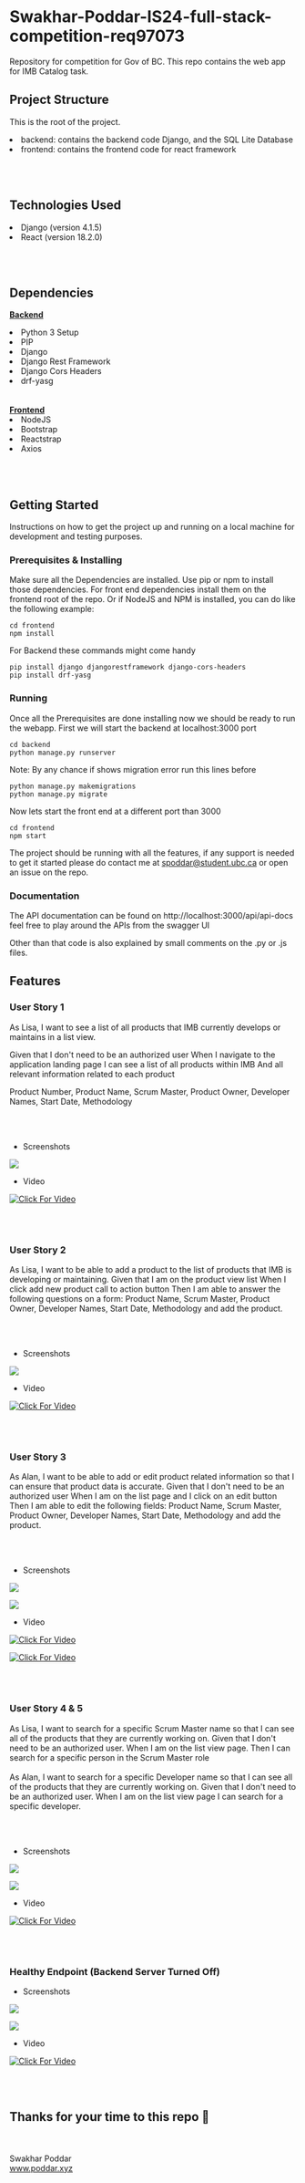 # Swakhar-Poddar-IS24-full-stack-competition-req97073

Repository for competition for Gov of BC. This repo contains the web app for IMB Catalog task.



## Project Structure

This is the root of the project.

<li> backend: contains the backend code Django, and the SQL Lite Database </li>
<li> frontend: contains the frontend code for react framework </li>

<br></br>

## Technologies Used

<li> Django (version 4.1.5) </li>
<li> React (version 18.2.0) </li>

<br></br>

## Dependencies

<b><u> Backend </u></b>

<li> Python 3 Setup </li>
<li> PIP </li>
<li> Django </li>
<li> Django Rest Framework </li>
<li> Django Cors Headers </li>
<li> drf-yasg </li>
<br></br>
<b><u> Frontend </u></b>
<li> NodeJS </li>
<li> Bootstrap </li>
<li> Reactstrap </li>
<li> Axios </li>

<br></br>

## Getting Started

Instructions on how to get the project up and running on a local machine for development and testing purposes.

### Prerequisites & Installing

Make sure all the Dependencies are installed. Use pip or npm to install those dependencies. For front end dependencies install them on the frontend root of the repo. Or if NodeJS and NPM is installed, you can do like the following example:

```
cd frontend
npm install
```

For Backend these commands might come handy

```
pip install django djangorestframework django-cors-headers
pip install drf-yasg
```

### Running

Once all the Prerequisites are done installing now we should be ready to run the webapp. First we will start the backend at localhost:3000 port

```
cd backend
python manage.py runserver
```

Note: By any chance if shows migration error run this lines before

```
python manage.py makemigrations
python manage.py migrate
```

Now lets start the front end at a different port than 3000

```
cd frontend
npm start
```

The project should be running with all the features, if any support is needed to get it started please do contact me at spoddar@student.ubc.ca or open an issue on the repo.

### Documentation

The API documentation can be found on http://localhost:3000/api/api-docs feel free to play around the APIs from the swagger UI

Other than that code is also explained by small comments on the .py or .js files.

## Features

### User Story 1

As Lisa, I want to see a list of all products that IMB currently develops or maintains in a list view.

Given that I don't need to be an authorized user
When I navigate to the application landing page
I can see a list of all products within IMB
And all relevant information related to each product

Product Number, Product Name, Scrum Master, Product Owner, Developer Names, Start Date, Methodology

<br></br>

- Screenshots

![](./ss/us1.png)

- Video

[![Click For Video](https://img.youtube.com/watch?v=oldwQpbMjBw.jpg)](https://www.youtube.com/watch?v=oldwQpbMjBw)

<br></br>

### User Story 2

As Lisa, I want to be able to add a product to the list of products that IMB is developing or maintaining. Given that I am on the product view list
When I click add new product call to action button
Then I am able to answer the following questions on a form: Product Name, Scrum Master, Product Owner, Developer Names, Start Date, Methodology and add the product.

<br></br>

- Screenshots

![](./ss/us2.png)

- Video

[![Click For Video](https://img.youtube.com/watch?v=0bltztDUEtM.jpg)](https://www.youtube.com/watch?v=0bltztDUEtM)

<br></br>

### User Story 3

As Alan, I want to be able to add or edit product related information so that I can ensure that product data is accurate. Given that I don't need to be an authorized user When I am on the list page and I click on an edit button
Then I am able to edit the following fields: Product Name, Scrum Master, Product Owner, Developer Names, Start Date, Methodology and add the product.

<br></br>

- Screenshots

![](./ss/us3.png)

![](./ss/us3_2.png)

- Video

[![Click For Video](https://img.youtube.com/watch?v=3zOP2-c-A58.jpg)](https://www.youtube.com/watch?v=3zOP2-c-A58)

[![Click For Video](https://img.youtube.com/watch?v=vMu7rA3RO-E.jpg)](https://www.youtube.com/watch?v=vMu7rA3RO-E)

<br></br>

### User Story 4 & 5

As Lisa, I want to search for a specific Scrum Master name so that I can see all of the products that they are currently working on. Given that I don't need to be an authorized user. When I am on the list view page. Then I can search for a specific person in the Scrum Master role
<br></br>
As Alan, I want to search for a specific Developer name so that I can see all of the products that they are currently working on. Given that I don't need to be an authorized user. When I am on the list view page I can search for a specific developer.

<br></br>

- Screenshots

![](./ss/usb.png)

![](./ss/usb_2.png)

- Video

[![Click For Video](https://img.youtube.com/watch?v=7xow1NUcSXQ.jpg)](https://www.youtube.com/watch?v=7xow1NUcSXQ)

<br></br>

### Healthy Endpoint (Backend Server Turned Off)

- Screenshots

![](./ss/not%20healthy_2.png)

![](./ss/not%20healthy.png)

- Video

[![Click For Video](https://img.youtube.com/watch?v=xNtEslyE2bg.jpg)](https://www.youtube.com/watch?v=xNtEslyE2bg)

<br></br>

## Thanks for your time to this repo 🙌
<br></br> 
Swakhar Poddar
<br>
www.poddar.xyz 
